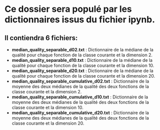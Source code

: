 # Ce dossier sera populé par les dictionnaires issus du fichier ipynb.

## Il contiendra 6 fichiers:

- **median_quality_separable_d02.txt** : Dictionnaire de la médiane de la qualité pour chaque fonction de la classe courante et la dimension 2.
- **median_quality_separable_d10.txt** : Dictionnaire de la médiane de la qualité pour chaque fonction de la classe courante et la dimension 10.
- **median_quality_separable_d20.txt** : Dictionnaire de la médiane de la qualité pour chaque fonction de la classe courante et la dimension 20.
- **median_quality_separable_cumulative_d02.txt** : Dictionnaire de la moyenne des deux médianes de la qualité des deux fonctions de la classe courante et la dimension 2.
- **median_quality_separable_cumulative_d10.txt** : Dictionnaire de la moyenne des deux médianes de la qualité des deux fonctions de la classe courante et la dimension 10.
- **median_quality_separable_cumulative_d20.txt** : Dictionnaire de la moyenne des deux médianes de la qualité des deux fonctions de la classe courante et la dimension 20.

